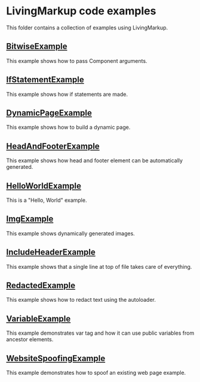 # LivingMarkup code examples

This folder contains a collection of examples using LivingMarkup.

## [BitwiseExample](BitwiseExample/)
This example shows how to pass Component arguments.

## [IfStatementExample](IfStatementExample/)
This example shows how if statements are made.

## [DynamicPageExample](DynamicPageExample/)
This example shows how to build a dynamic page.

## [HeadAndFooterExample](HeadAndFooterExample/)
This example shows how head and footer element can be automatically generated.

## [HelloWorldExample](HelloWorldExample/)
This is a "Hello, World" example.

## [ImgExample](ImgExample/)
This example shows dynamically generated images.

## [IncludeHeaderExample](IncludeHeaderExample/)
This example shows that a single line at top of file takes care of everything.

## [RedactedExample](RedactExample/)
This example shows how to redact text using the autoloader.

## [VariableExample](VariableExample/)
This example demonstrates var tag and how it can use public variables from ancestor elements.

## [WebsiteSpoofingExample](WebsiteSpoofingExample/)
This example demonstrates how to spoof an existing web page example.